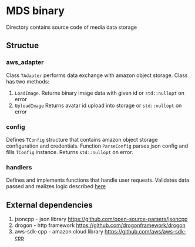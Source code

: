 # MDS binary

Directory contains source code of media data storage

## Structue
### aws_adapter
Class ```TAdapter``` performs data exchange with amazon object storage. Class has two methods:
1. ```LoadImage```. Returns binary image data with given id or ```std::nullopt``` on error
2. ```UploadImage``` Returns avatar id upload into storage or ```std::nullopt``` on error

### config
Defines ```TConfig``` structure that contains amazon object storage configuration and credentials. Function ```ParseConfig``` parses json config and fills ```TConfig``` instance. Returns ```std::nullopt``` on error.

### handlers
Defines and implements functions that handle user requests. Validates data passed and realizes logic described [here](../../doc/mds.md)

## External dependencies
1. jsoncpp - json library https://github.com/open-source-parsers/jsoncpp
2. drogon - http framework https://github.com/drogonframework/drogon
3. aws-sdk-cpp - amazon cloud library https://github.com/aws/aws-sdk-cpp

